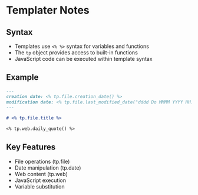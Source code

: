 # Templater Notes

## Syntax
- Templates use `<% %>` syntax for variables and functions
- The `tp` object provides access to built-in functions
- JavaScript code can be executed within template syntax

## Example
```md
---
creation date: <% tp.file.creation_date() %>
modification date: <% tp.file.last_modified_date("dddd Do MMMM YYYY HH:mm:ss") %>
---

# <% tp.file.title %>

<% tp.web.daily_quote() %>
```

## Key Features
- File operations (tp.file)
- Date manipulation (tp.date)
- Web content (tp.web)
- JavaScript execution
- Variable substitution
